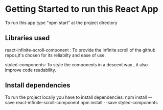 # Getting Started to run this React App

To run this app type "npm start" at the project directory

## Libraries used

react-infinite-scroll-component : To provide the infinite scroll of the github repos,it's chosen for its reliabilty and ease of use.

styled-components: To style the components in a descent way , it also improve code readability.

## Install dependencies

To run the project locally you have to install dependencies:
npm install --save react-infinite-scroll-component
npm install --save styled-components